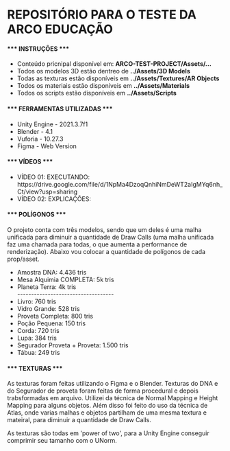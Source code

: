 <h1><b>REPOSITÓRIO PARA O TESTE DA ARCO EDUCAÇÃO</b></h1>

<h4>*** INSTRUÇÕES ***</h4>
<ul>
  <li>Conteúdo pricnipal disponível em: <b>ARCO-TEST-PROJECT/Assets/... </b> </li>
  <li>Todos os modelos 3D estão dentreo de <b>../Assets/3D Models</b></li>
  <li>Todas as texturas estão disponíveis em <b>../Assets/Textures/AR Objects</b></li>
  <li>Todos os materiais estão disponíveis em <b>../Assets/Materials</b></li>
  <li>Todos os scripts estão disponíveis em <b>../Assets/Scripts</b></li>
</ul>

<h4>*** FERRAMENTAS UTILIZADAS ***</h4>
<ul>
  <li> Unity Engine - 2021.3.7f1 </li>
  <li> Blender - 4.1 </li>
  <li> Vuforia - 10.27.3 </li>
  <li> Figma - Web Version </li>
</ul>

<h4>*** VÍDEOS ***</h4>
<ul>
 <li> VÍDEO 01: EXECUTANDO: <a>https://drive.google.com/file/d/1NpMa4DzoqQnhiNmDeWT2aIgMYq6nh_Ct/view?usp=sharing</a> </li>
 <li> VÍDEO 02: EXPLICAÇÕES: </li>
</ul>

<h4>*** POLÍGONOS ***</h4>
O projeto conta com três modelos, sendo que um deles é uma malha unificada para diminuir a quantidade de Draw Calls (uma malha unificada faz uma chamada para todas, o que aumenta a performance de renderização).
Abaixo vou colocar a quantidade de polígonos de cada prop/asset.
<ul>
 <li> Amostra DNA: 4.436 tris </li>
 <li> Mesa Alquimia COMPLETA: 5k tris </li>
 <li> Planeta Terra: 4k tris </li>
  -----------------------------------
  <li>Livro: 760 tris</li>
  <li>Vidro Grande: 528 tris</li>
  <li>Proveta Completa: 800 tris</li>
  <li>Poção Pequena: 150 tris</li>
  <li>Corda: 720 tris</li>
  <li>Lupa: 384 tris</li>
  <li>Segurador Proveta + Proveta: 1.500 tris</li>
  <li>Tábua: 249 tris</li>
</ul>

<h4>*** TEXTURAS ***</h4>
As texturas foram feitas utilizando o Figma e o Blender. Texturas do DNA e do Segurador de proveta foram feitas de forma procedural e depois trabsformadas em arquivo. 
Utilizei da técnica de Normal Mapping e Height Mapping para alguns objetos.
Além disso foi feito do uso da técnica de Atlas, onde varias malhas e objetos partilham de uma mesma textura e mateiral, para diminuir a quantidade de Draw Calls.

As texturas são todas em 'power of two', para a Unity Engine conseguir comprimir seu tamanho com o UNorm.
